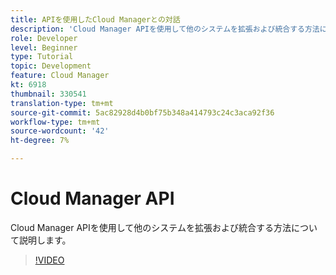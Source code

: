 ```yaml
---
title: APIを使用したCloud Managerとの対話
description: 'Cloud Manager APIを使用して他のシステムを拡張および統合する方法について説明します。  '
role: Developer
level: Beginner
type: Tutorial
topic: Development
feature: Cloud Manager
kt: 6918
thumbnail: 330541
translation-type: tm+mt
source-git-commit: 5ac82928d4b0bf75b348a414793c24c3aca92f36
workflow-type: tm+mt
source-wordcount: '42'
ht-degree: 7%

---
```



# Cloud Manager API

Cloud Manager APIを使用して他のシステムを拡張および統合する方法について説明します。

>[!VIDEO](https://video.tv.adobe.com/v/330541/?quality=12&learn=on)